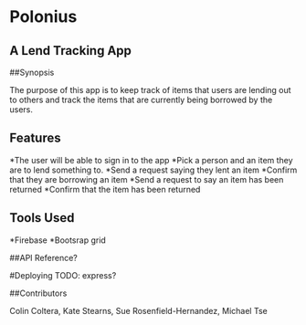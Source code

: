 Polonius
=========

A Lend Tracking App
--------------------

##Synopsis

The purpose of this app is to keep track of items that users are lending out to others and track the items that are currently being borrowed by the users.

## Features
  *The user will be able to sign in to the app
  *Pick a person and an item they are to lend something to.
  *Send a request saying they lent an item
  *Confirm that they are borrowing an item
  *Send a request to say an item has been returned
  *Confirm that the item has been returned

## Tools Used
  *Firebase
  *Bootsrap grid



##API Reference?

#Deploying
TODO: express?

##Contributors

Colin Coltera, Kate Stearns, Sue Rosenfield-Hernandez, Michael Tse


